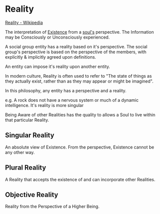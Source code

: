# Reality

[Reality - Wikipedia](https://en.wikipedia.org/wiki/Reality)

The interpretation of [Existence](./existence.md) from a [soul's](./soul.md) perspective. The Information may be Consciously or Unconsciously experienced.

A social group entity has a reality based on it's perspective. The social group's perspective is based on the perspective of the members, with explicitly & implicitly agreed upon definitions.

An entity can impose it's reality upon another entity.

In modern culture, Reality is often used to refer to "The state of things as they actually exist, rather than as they may appear or might be imagined".

In this philosophy, any entity has a perspective and a reality.

e.g. A rock does not have a nervous system or much of a dynamic intelligence. It's reality is more singular

Being Aware of other Realities has the quality to allows a Soul to live within that particular Reality.

## Singular Reality

An absolute view of Existence. From the perspective, Existence cannot be any other way.

## Plural Reality

A Reality that accepts the existence of and can incorporate other Realities.

## Objective Reality

Reality from the Perspective of a Higher Being.


